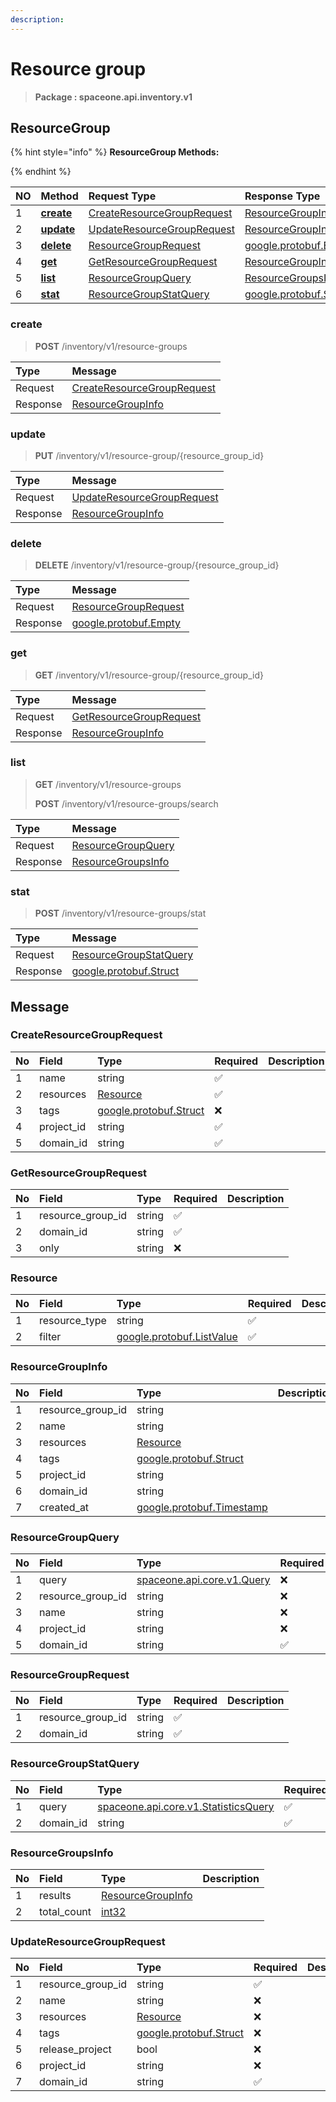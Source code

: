 ```yaml
---
description:  
---
```

# Resource group

>  **Package : spaceone.api.inventory.v1**

## ResourceGroup

{% hint style="info" %}
**ResourceGroup Methods:**

{%  endhint %}


| NO |  Method | Request Type | Response Type | Description |
| :--- | :--- | :--- | :--- | :--- |
| 1 | [**create**](resource-group.md#create)|   [CreateResourceGroupRequest](resource-group.md#createresourcegrouprequest) |   [ResourceGroupInfo](resource-group.md#resourcegroupinfo) |  |
| 2 | [**update**](resource-group.md#update)|   [UpdateResourceGroupRequest](resource-group.md#updateresourcegrouprequest) |   [ResourceGroupInfo](resource-group.md#resourcegroupinfo) |  |
| 3 | [**delete**](resource-group.md#delete)|   [ResourceGroupRequest](resource-group.md#resourcegrouprequest) |  [google.protobuf.Empty](https://github.com/protocolbuffers/protobuf/blob/master/src/google/protobuf/empty.proto)|  |
| 4 | [**get**](resource-group.md#get)|   [GetResourceGroupRequest](resource-group.md#getresourcegrouprequest) |   [ResourceGroupInfo](resource-group.md#resourcegroupinfo) |  |
| 5 | [**list**](resource-group.md#list)|   [ResourceGroupQuery](resource-group.md#resourcegroupquery) |   [ResourceGroupsInfo](resource-group.md#resourcegroupsinfo) |  |
| 6 | [**stat**](resource-group.md#stat)|   [ResourceGroupStatQuery](resource-group.md#resourcegroupstatquery) |  [google.protobuf.Struct](https://github.com/protocolbuffers/protobuf/blob/master/src/google/protobuf/struct.proto)|  | 
 

 
### create
> **POST** /inventory/v1/resource-groups
>


| Type | Message |
| :--- | :--- |
| Request | [CreateResourceGroupRequest](resource-group.md#createresourcegrouprequest) |
| Response |  [ResourceGroupInfo](resource-group.md#resourcegroupinfo)  |
 
 

 
### update
> **PUT** /inventory/v1/resource-group/{resource_group_id}
>


| Type | Message |
| :--- | :--- |
| Request | [UpdateResourceGroupRequest](resource-group.md#updateresourcegrouprequest) |
| Response |  [ResourceGroupInfo](resource-group.md#resourcegroupinfo)  |
 
 

 
### delete
> **DELETE** /inventory/v1/resource-group/{resource_group_id}
>


| Type | Message |
| :--- | :--- |
| Request | [ResourceGroupRequest](resource-group.md#resourcegrouprequest) |
| Response | [google.protobuf.Empty](https://github.com/protocolbuffers/protobuf/blob/master/src/google/protobuf/empty.proto) |
 
 

 
### get
> **GET** /inventory/v1/resource-group/{resource_group_id}
>


| Type | Message |
| :--- | :--- |
| Request | [GetResourceGroupRequest](resource-group.md#getresourcegrouprequest) |
| Response |  [ResourceGroupInfo](resource-group.md#resourcegroupinfo)  |
 
 

 
### list
> **GET** /inventory/v1/resource-groups
>
> **POST** /inventory/v1/resource-groups/search



| Type | Message |
| :--- | :--- |
| Request | [ResourceGroupQuery](resource-group.md#resourcegroupquery) |
| Response |  [ResourceGroupsInfo](resource-group.md#resourcegroupsinfo)  |
 
 

 
### stat
> **POST** /inventory/v1/resource-groups/stat
>


| Type | Message |
| :--- | :--- |
| Request | [ResourceGroupStatQuery](resource-group.md#resourcegroupstatquery) |
| Response | [google.protobuf.Struct](https://github.com/protocolbuffers/protobuf/blob/master/src/google/protobuf/struct.proto) |


## 

## Message

### CreateResourceGroupRequest
| No | Field | Type | Required | Description |
| :--- | :--- | :--- | :--- | :--- |
| 1 | name |string|✅| |
| 2 | resources |[Resource](resource-group.md#resource)|✅| |
| 3 | tags |[google.protobuf.Struct](https://github.com/protocolbuffers/protobuf/blob/master/src/google/protobuf/struct.proto)|❌| |
| 4 | project_id |string|✅| |
| 5 | domain_id |string|✅| |

### GetResourceGroupRequest
| No | Field | Type | Required | Description |
| :--- | :--- | :--- | :--- | :--- |
| 1 | resource_group_id |string|✅| |
| 2 | domain_id |string|✅| |
| 3 | only |string|❌| |

### Resource
| No | Field | Type | Required | Description |
| :--- | :--- | :--- | :--- | :--- |
| 1 | resource_type |string|✅| |
| 2 | filter |[google.protobuf.ListValue](https://developers.google.com/protocol-buffers/docs/reference/overview)|✅| |

### ResourceGroupInfo
| No | Field | Type |  Description |
| :--- | :--- | :--- | :--- |
| 1 | resource_group_id |string| |
| 2 | name |string| |
| 3 | resources |[Resource](resource-group.md#resource)| |
| 4 | tags |[google.protobuf.Struct](https://github.com/protocolbuffers/protobuf/blob/master/src/google/protobuf/struct.proto)| |
| 5 | project_id |string| |
| 6 | domain_id |string| |
| 7 | created_at |[google.protobuf.Timestamp](https://github.com/protocolbuffers/protobuf/blob/master/src/google/protobuf/timestamp.proto)| |

### ResourceGroupQuery
| No | Field | Type | Required | Description |
| :--- | :--- | :--- | :--- | :--- |
| 1 | query |[spaceone.api.core.v1.Query](https://spaceone-dev.gitbook.io/api-reference/common-v1/search-query)|❌| |
| 2 | resource_group_id |string|❌| |
| 3 | name |string|❌| |
| 4 | project_id |string|❌| |
| 5 | domain_id |string|✅| |

### ResourceGroupRequest
| No | Field | Type | Required | Description |
| :--- | :--- | :--- | :--- | :--- |
| 1 | resource_group_id |string|✅| |
| 2 | domain_id |string|✅| |

### ResourceGroupStatQuery
| No | Field | Type | Required | Description |
| :--- | :--- | :--- | :--- | :--- |
| 1 | query |[spaceone.api.core.v1.StatisticsQuery](https://spaceone-dev.gitbook.io/api-reference/common-v1/statistics-query)|✅| |
| 2 | domain_id |string|✅| |

### ResourceGroupsInfo
| No | Field | Type |  Description |
| :--- | :--- | :--- | :--- |
| 1 | results |[ResourceGroupInfo](resource-group.md#resourcegroupinfo)| |
| 2 | total_count |[int32](https://github.com/protocolbuffers/protobuf/blob/master/src/google/protobuf/type.proto)| |

### UpdateResourceGroupRequest
| No | Field | Type | Required | Description |
| :--- | :--- | :--- | :--- | :--- |
| 1 | resource_group_id |string|✅| |
| 2 | name |string|❌| |
| 3 | resources |[Resource](resource-group.md#resource)|❌| |
| 4 | tags |[google.protobuf.Struct](https://github.com/protocolbuffers/protobuf/blob/master/src/google/protobuf/struct.proto)|❌| |
| 5 | release_project |bool|❌| |
| 6 | project_id |string|❌| |
| 7 | domain_id |string|✅| |
